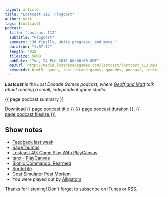 ```yaml
---
layout: article
title: "Lostcast 112: Flogcast"
author: matt
tags: [lostcast]
podcast:
  title: "Lostcast 112"
  subtitle: "Flogcast"
  summary: "3d finally, Unity progress, and more."
  duration: "1:07:12"
  length: 4032
  filesize: 58MB
  pubDate: "Tue, 24 Feb 2015 00:00:00 GMT"
  mp3url: http://media.lostdecadegames.com/lostcast/lostcast_112.mp3
  keywords: html5, games, lost decade games, gamedev, podcast, indie, lostcast
---
```

_**Lostcast** is the Lost Decade Games podcast, where [Geoff and Matt](/about/) talk about running a small, independent game studio._

{{ page.podcast.summary }}

<a class="download-podcast" href="{{ page.podcast.mp3url }}">
	Download {{ page.podcast.title }} ({{ page.podcast.duration }}, {{ page.podcast.filesize }})
</a>

## Show notes

* [Feedback last week](http://forum.lostdecadegames.com/topic/344/lostcast-111-unidiego)
* [SageThumbs](https://code.google.com/p/sagethumbs/)
* [Lostcast 49: Come Play With PlayCanvas](/lostcast-49/)
* [tanx - PlayCanvas](http://playcanv.as/p/aP0oxhUr)
* [Bionic Commando: Rearmed](http://en.wikipedia.org/wiki/Bionic_Commando_Rearmed)
* [SpriteTile](https://www.assetstore.unity3d.com/en/#!/content/13794)
* [Goat Simulator Post Mortem](http://gamasutra.com/blogs/ArminIbrisagic/20150220/236427/Goat_Simulator_Post_Mortem.php)
* You were played out by [Alligators](http://joshuamorse.bandcamp.com/track/alligators)

Thanks for listening! Don't forget to subscribe on [iTunes](http://itunes.apple.com/us/podcast/lostcast/id481950724) or [RSS](/lostcast.xml).
